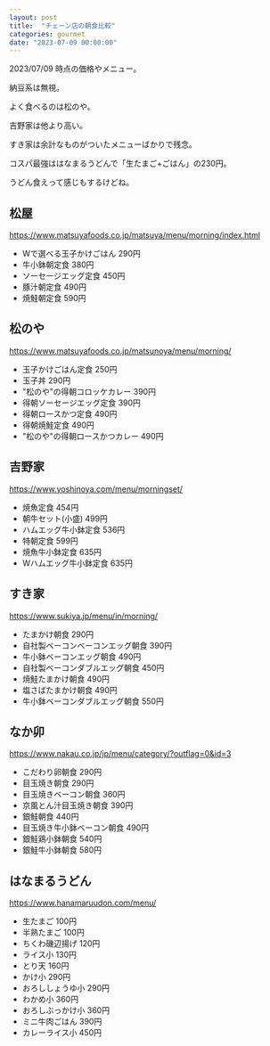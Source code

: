 ```yaml
---
layout: post
title:  "チェーン店の朝食比較"
categories: gourmet
date: "2023-07-09 00:00:00"
---
```


2023/07/09 時点の価格やメニュー。

納豆系は無視。

よく食べるのは松のや。

吉野家は他より高い。

すき家は余計なものがついたメニューばかりで残念。

コスパ最強ははなまるうどんで「生たまご+ごはん」の230円。

うどん食えって感じもするけどね。

## 松屋

https://www.matsuyafoods.co.jp/matsuya/menu/morning/index.html

- Wで選べる玉子かけごはん 290円
- 牛小鉢朝定食 380円
- ソーセージエッグ定食 450円
- 豚汁朝定食 490円
- 焼鮭朝定食 590円

## 松のや

https://www.matsuyafoods.co.jp/matsunoya/menu/morning/

- 玉子かけごはん定食 250円
- 玉子丼 290円
- "松のや"の得朝コロッケカレー 390円
- 得朝ソーセージエッグ定食 390円
- 得朝ロースかつ定食 490円
- 得朝焼鮭定食 490円
- "松のや"の得朝ロースかつカレー 490円

## 吉野家

https://www.yoshinoya.com/menu/morningset/

- 焼魚定食 454円
- 朝牛セット(小盛) 499円
- ハムエッグ牛小鉢定食 536円
- 特朝定食 599円
- 焼魚牛小鉢定食 635円
- Wハムエッグ牛小鉢定食 635円

## すき家

https://www.sukiya.jp/menu/in/morning/

- たまかけ朝食 290円
- 自社製ベーコンベーコンエッグ朝食 390円
- 牛小鉢ベーコンエッグ朝食 490円
- 自社製ベーコンダブルエッグ朝食 450円
- 焼鮭たまかけ朝食 490円
- 塩さばたまかけ朝食 490円
- 牛小鉢ベーコンダブルエッグ朝食 550円

## なか卯

https://www.nakau.co.jp/jp/menu/category/?outflag=0&id=3

- こだわり卵朝食 290円
- 目玉焼き朝食 290円
- 目玉焼きベーコン朝食 360円
- 京風とん汁目玉焼き朝食 390円
- 銀鮭朝食 440円
- 目玉焼き牛小鉢ベーコン朝食 490円
- 銀鮭鶏小鉢朝食 540円
- 銀鮭牛小鉢朝食 580円

## はなまるうどん

https://www.hanamaruudon.com/menu/

- 生たまご 100円
- 半熟たまご 100円
- ちくわ磯辺揚げ 120円
- ライス小 130円
- とり天 160円
- かけ小 290円
- おろししょうゆ小 290円
- わかめ小 360円
- おろしぶっかけ小 360円
- ミニ牛肉ごはん 390円
- カレーライス小 450円

